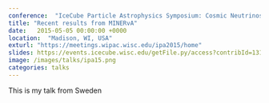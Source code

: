 ```yaml
---
conference:  "IceCube Particle Astrophysics Symposium: Cosmic Neutrinos, What Next?"
title: "Recent results from MINERvA"
date:   2015-05-05 00:00:00 +0000
location:  "Madison, WI, USA"
exturl: "https://meetings.wipac.wisc.edu/ipa2015/home"
slides: https://events.icecube.wisc.edu/getFile.py/access?contribId=131&sessionId=46&resId=0&materialId=slides&confId=68
image: /images/talks/ipa15.png
categories: talks
---
```

This is my talk from Sweden

